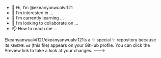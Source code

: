 - 👋 Hi, I’m @ekeanyanwualvi121
- 👀 I’m interested in ...
- 🌱 I’m currently learning ...
- 💞️ I’m looking to collaborate on ...
- 📫 How to reach me ...

Ekeanyanwualvi121/ekeanyanwualvi121is a ✨ special ✨ repository because its `README.md` (this file) appears on your GitHub profile.
You can click the Preview link to take a look at your changes.
--->
